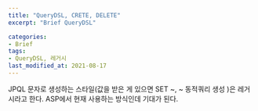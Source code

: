 ```yaml
---
title: "QueryDSL, CRETE, DELETE"
excerpt: "Brief QueryDSL"

categories:
- Brief
tags:
- QueryDSL, 레거시
last_modified_at: 2021-08-17
---
```


JPQL 문자로 생성하는 스타일(값을 받은 게 있으면 SET ~, ~ 동적쿼리 생성 )은 레거시라고 한다.
ASP에서 현재 사용하는 방식인데 기대가 된다.

